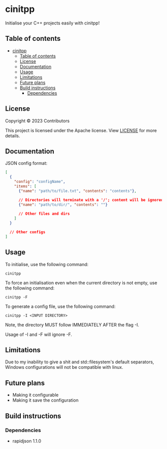 # cinitpp

Initialise your C++ projects easily with cinitpp!

## Table of contents

- [cinitpp](#cinitpp)
  - [Table of contents](#table-of-contents)
  - [License](#license)
  - [Documentation](#documentation)
  - [Usage](#usage)
  - [Limitations](#limitations)
  - [Future plans](#future-plans)
  - [Build instructions](#build-instructions)
    - [Dependencies](#dependencies)

## License

Copyright © 2023 Contributors

This project is licensed under the Apache license. View [LICENSE](https://github.com/Renjian-buchai/cinitpp/blob/main/LICENSE) for more details.

## Documentation

JSON config format:

```json
[
  {
    "config": "configName",
    "items": [
      {"name": "path/to/file.txt", "contents": "contents"},

      // Directories will terminate with a '/'; content will be ignored.
      {"name": "path/to/dir/", "contents": ""} 
      
      // Other files and dirs 
    ]
  }

  // Other configs 
]
```

## Usage

To initialise, use the following command:

```pwsh
cinitpp
```

To force an initialisation even when the current directory is not empty, use the following command:

```pwsh
cinitpp -F
```

To generate a config file, use the following command:

```pwsh
cinitpp -I <INPUT DIRECTORY>
```

Note, the directory MUST follow IMMEDIATELY AFTER the flag -I.

Usage of -I and -F will ignore -F.

## Limitations

Due to my inability to give a shit and std::filesystem's default separators, Windows configurations will not be compatible with linux.

## Future plans

- Making it configurable
- Making it save the configuration

## Build instructions

### Dependencies

- rapidjson 1.1.0
